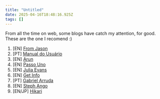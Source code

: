 ```yaml
---
title: "Untitled"
date: 2025-04-16T18:48:16.925Z
tags: []
---
```


From all the time on web, some blogs have catch my attention, for good.
These are the one I recomend :)

1. [EN] [From Jason](https://www.fromjason.xyz/)
2. [PT] [Manual do Usuário](https://arun.is/blog/)
3. [EN] [Arun](https://arun.is/blog/)
4. [EN] [Passo Uno](https://passo.uno/)
5. [EN] [Julia Evans](https://jvns.ca/)
6. [EN] [Get Info](https://blog.gingerbeardman.com/)
7. [PT] [Gabriel Arruda](https://blog.gdarruda.me/)
8. [EN] [Steph Ango](https://stephango.com/)
9. [EN/JP] [Hikari](https://hikari.noyu.me/)